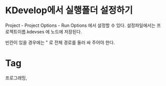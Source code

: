 KDevelop에서 실행폴더 설정하기
=========================

Project - Project Options - Run Options 에서 설정할 수 있다.
설정파일에서는 프로젝트이름.kdevses 에 <customdirectory> 노드에 저장된다.

빈칸이 있을 경우에는 " 로 전체 경로를 둘러 싸 주어야 한다.

Tag
====
프로그래밍,